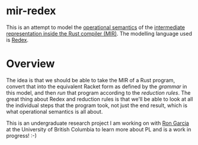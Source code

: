 # mir-redex

This is an attempt to model the [operational semantics](https://en.wikipedia.org/wiki/Operational_semantics)
of the [intermediate representation inside the Rust compiler (MIR)](https://github.com/rust-lang/rust/tree/master/src/librustc/mir).
The modelling language used is [Redex](https://redex.racket-lang.org/).

# Overview

The idea is that we should be able to take the MIR of a Rust program,
convert that into the equivalent Racket form as defined by the
*grammar* in this model, and then *run* that program according to the *reduction rules*.
The great thing about Redex and reduction rules is that we'll be able to look at all
the individual steps that the program took, not just the end result, which is what
operational semantics is all about.  

This is an undergraduate research project I am working on with [Ron Garcia](http://www.cs.ubc.ca/~rxg/) at
the University of British Columbia to learn more about PL and is a work in progress! :-)  

